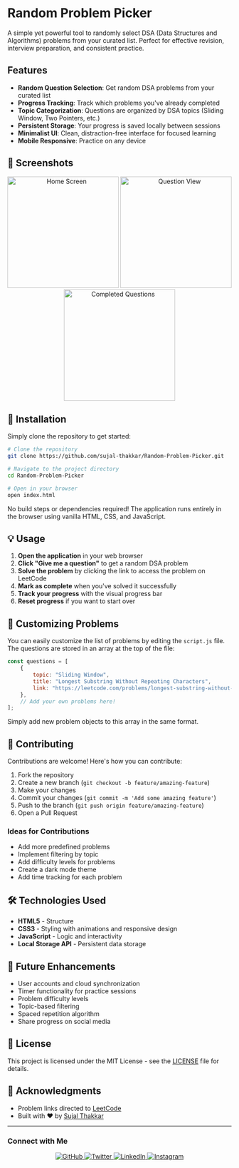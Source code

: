 # Random Problem Picker 

A simple yet powerful tool to randomly select DSA (Data Structures and Algorithms) problems from your curated list. Perfect for effective revision, interview preparation, and consistent practice.


## Features

- **Random Question Selection**: Get random DSA problems from your curated list
- **Progress Tracking**: Track which problems you've already completed
- **Topic Categorization**: Questions are organized by DSA topics (Sliding Window, Two Pointers, etc.)
- **Persistent Storage**: Your progress is saved locally between sessions
- **Minimalist UI**: Clean, distraction-free interface for focused learning
- **Mobile Responsive**: Practice on any device

## 📸 Screenshots

<div align="center">
  <img src="https://github.com/user-attachments/assets/4606e495-b7e0-42fc-9d3b-d029c2e3639c" alt="Home Screen" width="250"/>
  <img src="https://github.com/user-attachments/assets/334c0ef5-4f8e-43a5-9736-05416b85e6d3" alt="Question View" width="250"/>

  <img src="https://github.com/user-attachments/assets/cfba14cd-25f6-457d-9779-33971d0b1e1b" alt="Completed Questions" width="250"/>
</div>

## 🔧 Installation

Simply clone the repository to get started:

```bash
# Clone the repository
git clone https://github.com/sujal-thakkar/Random-Problem-Picker.git

# Navigate to the project directory
cd Random-Problem-Picker

# Open in your browser
open index.html
```

No build steps or dependencies required! The application runs entirely in the browser using vanilla HTML, CSS, and JavaScript.

## 💡 Usage

1. **Open the application** in your web browser
2. **Click "Give me a question"** to get a random DSA problem
3. **Solve the problem** by clicking the link to access the problem on LeetCode
4. **Mark as complete** when you've solved it successfully
5. **Track your progress** with the visual progress bar
6. **Reset progress** if you want to start over

## 📝 Customizing Problems

You can easily customize the list of problems by editing the `script.js` file. The questions are stored in an array at the top of the file:

```javascript
const questions = [
    {
        topic: "Sliding Window",
        title: "Longest Substring Without Repeating Characters",
        link: "https://leetcode.com/problems/longest-substring-without-repeating-characters/"
    },
    // Add your own problems here!
];
```

Simply add new problem objects to this array in the same format.

## 🤝 Contributing

Contributions are welcome! Here's how you can contribute:

1. Fork the repository
2. Create a new branch (`git checkout -b feature/amazing-feature`)
3. Make your changes
4. Commit your changes (`git commit -m 'Add some amazing feature'`)
5. Push to the branch (`git push origin feature/amazing-feature`)
6. Open a Pull Request

### Ideas for Contributions

- Add more predefined problems
- Implement filtering by topic
- Add difficulty levels for problems
- Create a dark mode theme
- Add time tracking for each problem

## 🛠️ Technologies Used

- **HTML5** - Structure
- **CSS3** - Styling with animations and responsive design
- **JavaScript** - Logic and interactivity
- **Local Storage API** - Persistent data storage

## 🔮 Future Enhancements

- User accounts and cloud synchronization
- Timer functionality for practice sessions
- Problem difficulty levels
- Topic-based filtering
- Spaced repetition algorithm
- Share progress on social media

## 📄 License

This project is licensed under the MIT License - see the [LICENSE](LICENSE) file for details.

## 🙏 Acknowledgments

- Problem links directed to [LeetCode](https://leetcode.com/)
- Built with ❤️ by [Sujal Thakkar](https://github.com/sujal-thakkar)

---

### Connect with Me

<div align="center">
  <a href="https://github.com/sujal-thakkar" target="_blank">
    <img src="https://img.shields.io/badge/GitHub-100000?style=for-the-badge&logo=github&logoColor=white" alt="GitHub">
  </a>
  <a href="https://x.com/Sujal5Thakkar" target="_blank">
    <img src="https://img.shields.io/badge/Twitter-1DA1F2?style=for-the-badge&logo=twitter&logoColor=white" alt="Twitter">
  </a>
  <a href="https://www.linkedin.com/in/sujal-thakkar-ab8432261" target="_blank">
    <img src="https://img.shields.io/badge/LinkedIn-0077B5?style=for-the-badge&logo=linkedin&logoColor=white" alt="LinkedIn">
  </a>
  <a href="https://www.instagram.com/sujalxdev" target="_blank">
    <img src="https://img.shields.io/badge/Instagram-E4405F?style=for-the-badge&logo=instagram&logoColor=white" alt="Instagram">
  </a>
</div>
